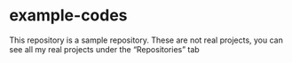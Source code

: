 # example-codes

This repository is a sample repository. These are not real projects, you can see all my real projects under the “Repositories” tab
